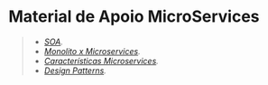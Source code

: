 # Material de Apoio MicroServices

> - _[SOA][soa]._
> - _[Monolito x Microservices][monolitoxMicroservices]._
> - _[Características Microservices][característicasMicroservices]._
> - _[Design Patterns][designPatterns]._



[soa]:https://drive.google.com/file/d/1BfOd2_YQsxHaL19zJAU-EGPCwzrrqIeH/view?usp=sharing
[monolitoxMicroservices]:https://drive.google.com/file/d/1e8l-EHvOQ2lwfXS8TjKAVNcOmnMu_PKP/view?usp=sharing
[característicasMicroservices]:https://drive.google.com/file/d/1TZK4x2Oe3FFgNtHIiILWd523WyjJm0Jk/view?usp=sharing
[designPatterns]:https://drive.google.com/file/d/1zf268VmDrllXazhWiFvTR3g-XFop1_wj/view?usp=sharing